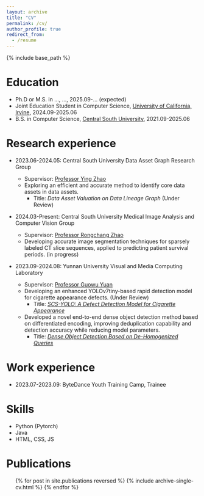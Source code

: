 ```yaml
---
layout: archive
title: "CV"
permalink: /cv/
author_profile: true
redirect_from:
  - /resume
---
```


{% include base_path %}

Education
======
* Ph.D or M.S. in ..., ..., 2025.09-... (expected)
* Joint Education Student in Computer Science, [University of California, Irvine](https://uci.edu/), 2024.09-2025.06
* B.S. in Computer Science, [Central South University](https://www.csu.edu.cn/), 2021.09-2025.06

Research experience
======
* 2023.06-2024.05: Central South University Data Asset Graph Research Group
  * Supervisor: [Professor Ying Zhao](https://faculty.csu.edu.cn/zhaoying/en/index.htm)
  * Exploring an efficient and accurate method to identify core data assets in data assets. 
      * Title: _Data Asset Valuation on Data Lineage Graph_ (Under Review)


* 2024.03-Present: Central South University Medical Image Analysis and Computer Vision Group
  * Supervisor: [Professor Rongchang Zhao](https://rongchangzhao.github.io/)
  * Developing accurate image segmentation techniques for sparsely labeled CT slice sequences, applied to predicting patient survival periods. (in progress)

* 2023.09-2024.08: Yunnan University Visual and Media Computing Laboratory
  * Supervisor: [Professor Guowu Yuan](http://www.ise.ynu.edu.cn/teacher/797?lang=zh-cn)
  * Developing an enhanced YOLOv7tiny-based rapid detection model for cigarette appearance defects. (Under Review)
      * Title: [_SCS-YOLO: A Defect Detection Model for Cigarette Appearance_]()
  * Developed a novel end-to-end dense object detection method based on differentiated encoding, improving deduplication capability and detection accuracy while reducing model parameters. 
      * Title: [_Dense Object Detection Based on De-Homogenized Queries_](https://doi.org/10.3390/electronics13122312)


Work experience
======
* 2023.07-2023.09: ByteDance Youth Training Camp, Trainee

Skills
======
* Python (Pytorch)
* Java
* HTML, CSS, JS

Publications
======
  <ul>{% for post in site.publications reversed %}
    {% include archive-single-cv.html %}
  {% endfor %}</ul>
  
